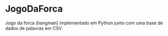 # JogoDaForca
Jogo da forca (hangman) implementado em Python junto com uma base de dados de palavras em CSV
